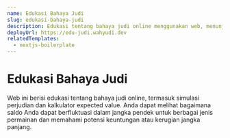 ```yaml
---
name: Edukasi Bahaya Judi
slug: edukasi-bahaya-judi
description: Edukasi tentang bahaya judi online menggunakan web, menunjukkan simulasi dan kalkulator untuk memahami risiko perjudian.
deployUrl: https://edu-judi.wahyudi.dev
relatedTemplates:
  - nextjs-boilerplate
---
```


# Edukasi Bahaya Judi

Web ini berisi edukasi tentang bahaya judi online, termasuk simulasi perjudian dan kalkulator expected value. Anda dapat melihat bagaimana saldo Anda dapat berfluktuasi dalam jangka pendek untuk berbagai jenis permainan dan memahami potensi keuntungan atau kerugian jangka panjang.
